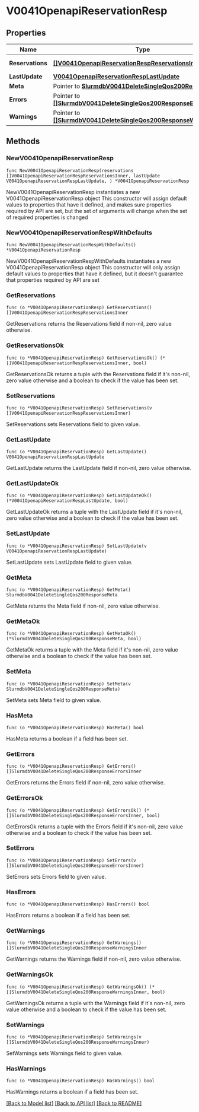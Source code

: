 # V0041OpenapiReservationResp

## Properties

Name | Type | Description | Notes
------------ | ------------- | ------------- | -------------
**Reservations** | [**[]V0041OpenapiReservationRespReservationsInner**](V0041OpenapiReservationRespReservationsInner.md) | List of reservations | 
**LastUpdate** | [**V0041OpenapiReservationRespLastUpdate**](V0041OpenapiReservationRespLastUpdate.md) |  | 
**Meta** | Pointer to [**SlurmdbV0041DeleteSingleQos200ResponseMeta**](SlurmdbV0041DeleteSingleQos200ResponseMeta.md) |  | [optional] 
**Errors** | Pointer to [**[]SlurmdbV0041DeleteSingleQos200ResponseErrorsInner**](SlurmdbV0041DeleteSingleQos200ResponseErrorsInner.md) | Query errors | [optional] 
**Warnings** | Pointer to [**[]SlurmdbV0041DeleteSingleQos200ResponseWarningsInner**](SlurmdbV0041DeleteSingleQos200ResponseWarningsInner.md) | Query warnings | [optional] 

## Methods

### NewV0041OpenapiReservationResp

`func NewV0041OpenapiReservationResp(reservations []V0041OpenapiReservationRespReservationsInner, lastUpdate V0041OpenapiReservationRespLastUpdate, ) *V0041OpenapiReservationResp`

NewV0041OpenapiReservationResp instantiates a new V0041OpenapiReservationResp object
This constructor will assign default values to properties that have it defined,
and makes sure properties required by API are set, but the set of arguments
will change when the set of required properties is changed

### NewV0041OpenapiReservationRespWithDefaults

`func NewV0041OpenapiReservationRespWithDefaults() *V0041OpenapiReservationResp`

NewV0041OpenapiReservationRespWithDefaults instantiates a new V0041OpenapiReservationResp object
This constructor will only assign default values to properties that have it defined,
but it doesn't guarantee that properties required by API are set

### GetReservations

`func (o *V0041OpenapiReservationResp) GetReservations() []V0041OpenapiReservationRespReservationsInner`

GetReservations returns the Reservations field if non-nil, zero value otherwise.

### GetReservationsOk

`func (o *V0041OpenapiReservationResp) GetReservationsOk() (*[]V0041OpenapiReservationRespReservationsInner, bool)`

GetReservationsOk returns a tuple with the Reservations field if it's non-nil, zero value otherwise
and a boolean to check if the value has been set.

### SetReservations

`func (o *V0041OpenapiReservationResp) SetReservations(v []V0041OpenapiReservationRespReservationsInner)`

SetReservations sets Reservations field to given value.


### GetLastUpdate

`func (o *V0041OpenapiReservationResp) GetLastUpdate() V0041OpenapiReservationRespLastUpdate`

GetLastUpdate returns the LastUpdate field if non-nil, zero value otherwise.

### GetLastUpdateOk

`func (o *V0041OpenapiReservationResp) GetLastUpdateOk() (*V0041OpenapiReservationRespLastUpdate, bool)`

GetLastUpdateOk returns a tuple with the LastUpdate field if it's non-nil, zero value otherwise
and a boolean to check if the value has been set.

### SetLastUpdate

`func (o *V0041OpenapiReservationResp) SetLastUpdate(v V0041OpenapiReservationRespLastUpdate)`

SetLastUpdate sets LastUpdate field to given value.


### GetMeta

`func (o *V0041OpenapiReservationResp) GetMeta() SlurmdbV0041DeleteSingleQos200ResponseMeta`

GetMeta returns the Meta field if non-nil, zero value otherwise.

### GetMetaOk

`func (o *V0041OpenapiReservationResp) GetMetaOk() (*SlurmdbV0041DeleteSingleQos200ResponseMeta, bool)`

GetMetaOk returns a tuple with the Meta field if it's non-nil, zero value otherwise
and a boolean to check if the value has been set.

### SetMeta

`func (o *V0041OpenapiReservationResp) SetMeta(v SlurmdbV0041DeleteSingleQos200ResponseMeta)`

SetMeta sets Meta field to given value.

### HasMeta

`func (o *V0041OpenapiReservationResp) HasMeta() bool`

HasMeta returns a boolean if a field has been set.

### GetErrors

`func (o *V0041OpenapiReservationResp) GetErrors() []SlurmdbV0041DeleteSingleQos200ResponseErrorsInner`

GetErrors returns the Errors field if non-nil, zero value otherwise.

### GetErrorsOk

`func (o *V0041OpenapiReservationResp) GetErrorsOk() (*[]SlurmdbV0041DeleteSingleQos200ResponseErrorsInner, bool)`

GetErrorsOk returns a tuple with the Errors field if it's non-nil, zero value otherwise
and a boolean to check if the value has been set.

### SetErrors

`func (o *V0041OpenapiReservationResp) SetErrors(v []SlurmdbV0041DeleteSingleQos200ResponseErrorsInner)`

SetErrors sets Errors field to given value.

### HasErrors

`func (o *V0041OpenapiReservationResp) HasErrors() bool`

HasErrors returns a boolean if a field has been set.

### GetWarnings

`func (o *V0041OpenapiReservationResp) GetWarnings() []SlurmdbV0041DeleteSingleQos200ResponseWarningsInner`

GetWarnings returns the Warnings field if non-nil, zero value otherwise.

### GetWarningsOk

`func (o *V0041OpenapiReservationResp) GetWarningsOk() (*[]SlurmdbV0041DeleteSingleQos200ResponseWarningsInner, bool)`

GetWarningsOk returns a tuple with the Warnings field if it's non-nil, zero value otherwise
and a boolean to check if the value has been set.

### SetWarnings

`func (o *V0041OpenapiReservationResp) SetWarnings(v []SlurmdbV0041DeleteSingleQos200ResponseWarningsInner)`

SetWarnings sets Warnings field to given value.

### HasWarnings

`func (o *V0041OpenapiReservationResp) HasWarnings() bool`

HasWarnings returns a boolean if a field has been set.


[[Back to Model list]](../README.md#documentation-for-models) [[Back to API list]](../README.md#documentation-for-api-endpoints) [[Back to README]](../README.md)


